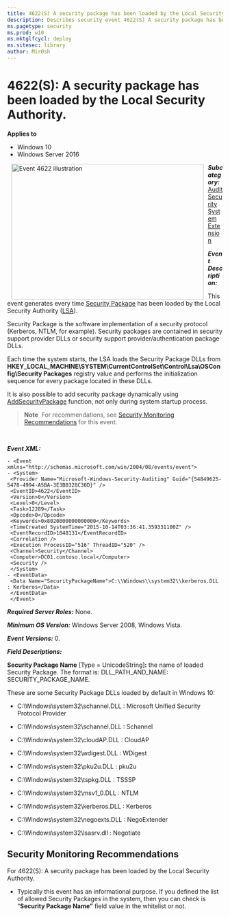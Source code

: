 ```yaml
---
title: 4622(S) A security package has been loaded by the Local Security Authority. (Windows 10)
description: Describes security event 4622(S) A security package has been loaded by the Local Security Authority.
ms.pagetype: security
ms.prod: w10
ms.mktglfcycl: deploy
ms.sitesec: library
author: Mir0sh
---
```


# 4622(S): A security package has been loaded by the Local Security Authority.

**Applies to**
-   Windows 10
-   Windows Server 2016


<img src="images/event-4622.png" alt="Event 4622 illustration" width="449" height="317" hspace="10" align="left" />

***Subcategory:***&nbsp;[Audit Security System Extension](audit-security-system-extension.md)

***Event Description:***

This event generates every time [Security Package](https://msdn.microsoft.com/en-us/library/windows/desktop/aa380501(v=vs.85).aspx) has been loaded by the Local Security Authority ([LSA](https://msdn.microsoft.com/en-us/library/windows/desktop/aa378326(v=vs.85).aspx)).

Security Package is the software implementation of a security protocol (Kerberos, NTLM, for example). Security packages are contained in security support provider DLLs or security support provider/authentication package DLLs.

Each time the system starts, the LSA loads the Security Package DLLs from **HKEY\_LOCAL\_MACHINE\\SYSTEM\\CurrentControlSet\\Control\\Lsa\\OSConfig\\Security Packages** registry value and performs the initialization sequence for every package located in these DLLs.

It is also possible to add security package dynamically using [AddSecurityPackage](https://msdn.microsoft.com/en-us/library/windows/desktop/dd401506(v=vs.85).aspx) function, not only during system startup process.

> **Note**&nbsp;&nbsp;For recommendations, see [Security Monitoring Recommendations](#security-monitoring-recommendations) for this event.

<br clear="all">

***Event XML:***
```
- <Event xmlns="http://schemas.microsoft.com/win/2004/08/events/event">
- <System>
 <Provider Name="Microsoft-Windows-Security-Auditing" Guid="{54849625-5478-4994-A5BA-3E3B0328C30D}" /> 
 <EventID>4622</EventID> 
 <Version>0</Version> 
 <Level>0</Level> 
 <Task>12289</Task> 
 <Opcode>0</Opcode> 
 <Keywords>0x8020000000000000</Keywords> 
 <TimeCreated SystemTime="2015-10-14T03:36:41.359331100Z" /> 
 <EventRecordID>1048131</EventRecordID> 
 <Correlation /> 
 <Execution ProcessID="516" ThreadID="520" /> 
 <Channel>Security</Channel> 
 <Computer>DC01.contoso.local</Computer> 
 <Security /> 
 </System>
- <EventData>
 <Data Name="SecurityPackageName">C:\\Windows\\system32\\kerberos.DLL : Kerberos</Data> 
 </EventData>
 </Event>

```

***Required Server Roles:*** None.

***Minimum OS Version:*** Windows Server 2008, Windows Vista.

***Event Versions:*** 0.

***Field Descriptions:***

**Security Package Name** \[Type = UnicodeString\]**:** the name of loaded Security Package. The format is: DLL\_PATH\_AND\_NAME: SECURITY\_PACKAGE\_NAME.

These are some Security Package DLLs loaded by default in Windows 10:

-   C:\\Windows\\system32\\schannel.DLL : Microsoft Unified Security Protocol Provider

-   C:\\Windows\\system32\\schannel.DLL : Schannel

-   C:\\Windows\\system32\\cloudAP.DLL : CloudAP

-   C:\\Windows\\system32\\wdigest.DLL : WDigest

-   C:\\Windows\\system32\\pku2u.DLL : pku2u

-   C:\\Windows\\system32\\tspkg.DLL : TSSSP

-   C:\\Windows\\system32\\msv1\_0.DLL : NTLM

-   C:\\Windows\\system32\\kerberos.DLL : Kerberos

-   C:\\Windows\\system32\\negoexts.DLL : NegoExtender

-   C:\\Windows\\system32\\lsasrv.dll : Negotiate

## Security Monitoring Recommendations

For 4622(S): A security package has been loaded by the Local Security Authority.

-   Typically this event has an informational purpose. If you defined the list of allowed Security Packages in the system, then you can check is “**Security Package Name”** field value in the whitelist or not.

